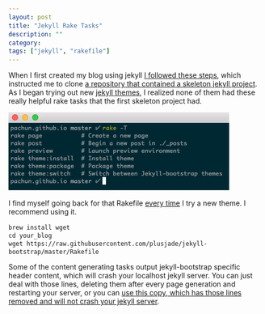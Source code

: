 ```yaml
---
layout: post
title: "Jekyll Rake Tasks"
description: ""
category:
tags: ["jekyll", "rakefile"]
---
```


When I first created my blog using jekyll [I followed these
steps](http://jekyllbootstrap.com/usage/jekyll-quick-start.html), which
instructed me to clone [a repository that contained a skeleton jekyll project](https://github.com/plusjade/jekyll-bootstrap). As I began trying out new
[jekyll themes](http://jekyllthemes.org/), I realized none of them had these
really helpful rake tasks that the first skeleton project had.

![jekyll rake tasks](/assets/images/jekyll_rake_tasks.png)

I find myself going back for that Rakefile [every time](http://www.grammarly.com/handbook/grammar/adjectives-and-adverbs/18/every-time/) I try a new theme. I recommend using it.

```
brew install wget
cd your_blog
wget https://raw.githubusercontent.com/plusjade/jekyll-bootstrap/master/Rakefile
```

Some of the content generating tasks output jekyll-bootstrap specific header
content, which will crash your localhost jekyll server. You can just deal with
those lines, deleting them after every page generation and restarting your
server, or you can [use this copy, which has those lines removed and will not
crash your jekyll server](https://gist.github.com/pachun/5726e08b00c1b4a1a0c7).

